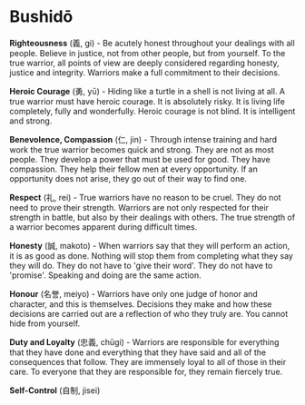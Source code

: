 # Bushidō

**Righteousness** (義, gi) -
Be acutely honest throughout your dealings with all people. Believe in justice, not from other people, but from yourself. To the true warrior, all points of view are deeply considered regarding honesty, justice and integrity. Warriors make a full commitment to their decisions.

**Heroic Courage** (勇, yū) -
Hiding like a turtle in a shell is not living at all. A true warrior must have heroic courage. It is absolutely risky. It is living life completely, fully and wonderfully. Heroic courage is not blind. It is intelligent and strong.

**Benevolence, Compassion** (仁, jin) -
Through intense training and hard work the true warrior becomes quick and strong. They are not as most people. They develop a power that must be used for good. They have compassion. They help their fellow men at every opportunity. If an opportunity does not arise, they go out of their way to find one.

**Respect** (礼, rei) -
True warriors have no reason to be cruel. They do not need to prove their strength. Warriors are not only respected for their strength in battle, but also by their dealings with others. The true strength of a warrior becomes apparent during difficult times.

**Honesty** (誠, makoto) -
When warriors say that they will perform an action, it is as good as done. Nothing will stop them from completing what they say they will do. They do not have to 'give their word'. They do not have to 'promise'. Speaking and doing are the same action.

**Honour** (名誉, meiyo) -
Warriors have only one judge of honor and character, and this is themselves. Decisions they make and how these decisions are carried out are a reflection of who they truly are. You cannot hide from yourself.

**Duty and Loyalty** (忠義, chūgi) -
Warriors are responsible for everything that they have done and everything that they have said and all of the consequences that follow. They are immensely loyal to all of those in their care. To everyone that they are responsible for, they remain fiercely true.

**Self-Control** (自制, jisei)
